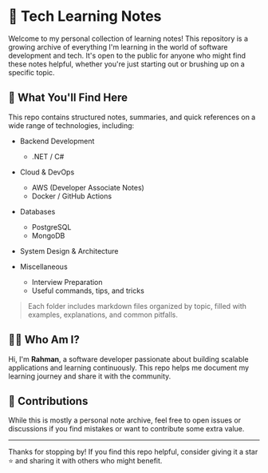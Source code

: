 # 📘 Tech Learning Notes

Welcome to my personal collection of learning notes! This repository is a growing archive of everything I'm learning in the world of software development and tech. It's open to the public for anyone who might find these notes helpful, whether you're just starting out or brushing up on a specific topic.

## 🧠 What You'll Find Here

This repo contains structured notes, summaries, and quick references on a wide range of technologies, including:

- Backend Development
  - .NET / C#

- Cloud & DevOps
  - AWS (Developer Associate Notes)
  - Docker / GitHub Actions

- Databases 
  - PostgreSQL
  - MongoDB

- System Design & Architecture

- Miscellaneous
  - Interview Preparation
  - Useful commands, tips, and tricks


> Each folder includes markdown files organized by topic, filled with examples, explanations, and common pitfalls.

## 🧑‍💻 Who Am I?

Hi, I'm **Rahman**, a software developer passionate about building scalable applications and learning continuously. This repo helps me document my learning journey and share it with the community.

## 🤝 Contributions

While this is mostly a personal note archive, feel free to open issues or discussions if you find mistakes or want to contribute some extra value.


---

Thanks for stopping by! If you find this repo helpful, consider giving it a star ⭐ and sharing it with others who might benefit.

